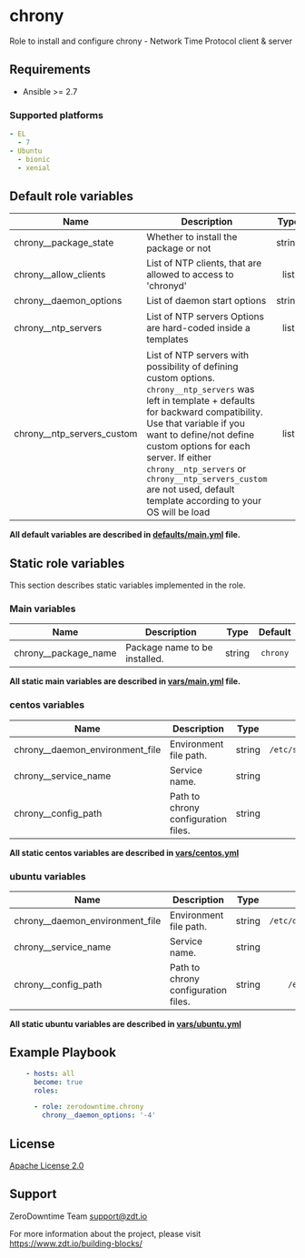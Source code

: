 # chrony

Role to install and configure chrony - Network Time Protocol client & server

## Requirements

- Ansible >= 2.7

### Supported platforms

```yml
- EL
  - 7
- Ubuntu
  - bionic
  - xenial
```

## Default role variables

| Name | Description | Type | Default |
| -----| ----------- | :--: | :-----: |
| chrony__package_state | Whether to install the package or not | string | `present` |
| chrony__allow_clients | List of NTP clients, that are allowed to access to 'chronyd' | list | required |
| chrony__daemon_options | List of daemon start options | string | `-4` |
| chrony__ntp_servers | List of NTP servers Options are hard-coded inside a templates | list | `['0.pool.ntp.org', '1.pool.ntp.org', '2.pool.ntp.org', '3.pool.ntp.org']` |
| chrony__ntp_servers_custom | List of NTP servers with possibility of defining custom options. `chrony__ntp_servers` was left in template + defaults for backward compatibility. Use that variable if you want to define/not define custom options for each server. If either `chrony__ntp_servers` or `chrony__ntp_servers_custom` are not used, default template according to your OS will be load | list | `[]` |

**All default variables are described in [defaults/main.yml](defaults/main.yml) file.**

## Static role variables

This section describes static variables implemented in the role.

### Main variables

| Name | Description | Type | Default |
| -----| ----------- | :--: | :-----: |
| chrony__package_name | Package name to be installed. | string | `chrony` |

**All static main variables are described in [vars/main.yml](vars/main.yml) file.**

### centos variables

| Name | Description | Type | Default |
| -----| ----------- | :--: | :-------: |
| chrony__daemon_environment_file | Environment file path. | string | `/etc/sysconfig/chronyd` |
| chrony__service_name | Service name. | string | `chronyd` |
| chrony__config_path | Path to chrony configuration files. | string | `/etc` |

**All static centos variables are described in [vars/centos.yml](vars/centos.yml)**

### ubuntu variables

| Name | Description | Type | Default |
| -----| ----------- | :--: | :-------: |
| chrony__daemon_environment_file | Environment file path. | string | `/etc/default/chrony` |
| chrony__service_name | Service name. | string | `chrony` |
| chrony__config_path | Path to chrony configuration files. | string | `/etc/chrony` |

**All static ubuntu variables are described in [vars/ubuntu.yml](vars/ubuntu.yml)**

## Example Playbook

```yaml
    - hosts: all
      become: true
      roles:

      - role: zerodowntime.chrony
        chrony__daemon_options: '-4'
```

## License

[Apache License 2.0](LICENSE)

## Support

ZeroDowntime Team <support@zdt.io>

For more information about the project, please visit https://www.zdt.io/building-blocks/